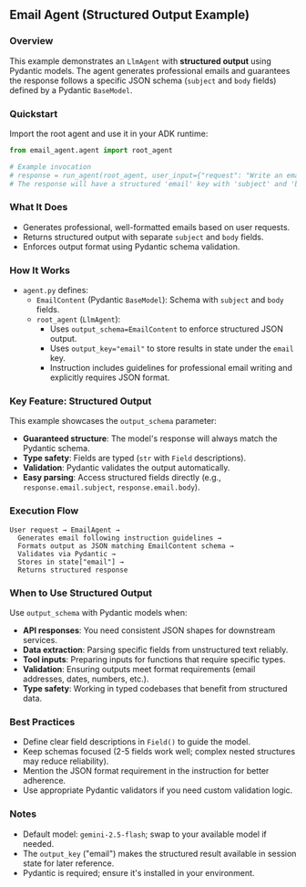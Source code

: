 ## Email Agent (Structured Output Example)

### Overview

This example demonstrates an `LlmAgent` with **structured output** using Pydantic models. The agent generates professional emails and guarantees the response follows a specific JSON schema (`subject` and `body` fields) defined by a Pydantic `BaseModel`.

### Quickstart

Import the root agent and use it in your ADK runtime:

```python
from email_agent.agent import root_agent

# Example invocation
# response = run_agent(root_agent, user_input={"request": "Write an email to my manager about the project update"})
# The response will have a structured 'email' key with 'subject' and 'body' fields
```

### What It Does

- Generates professional, well-formatted emails based on user requests.
- Returns structured output with separate `subject` and `body` fields.
- Enforces output format using Pydantic schema validation.

### How It Works

- `agent.py` defines:
  - `EmailContent` (Pydantic `BaseModel`): Schema with `subject` and `body` fields.
  - `root_agent` (`LlmAgent`):
    - Uses `output_schema=EmailContent` to enforce structured JSON output.
    - Uses `output_key="email"` to store results in state under the `email` key.
    - Instruction includes guidelines for professional email writing and explicitly requires JSON format.

### Key Feature: Structured Output

This example showcases the `output_schema` parameter:
- **Guaranteed structure**: The model's response will always match the Pydantic schema.
- **Type safety**: Fields are typed (`str` with `Field` descriptions).
- **Validation**: Pydantic validates the output automatically.
- **Easy parsing**: Access structured fields directly (e.g., `response.email.subject`, `response.email.body`).

### Execution Flow

```
User request → EmailAgent → 
  Generates email following instruction guidelines →
  Formats output as JSON matching EmailContent schema →
  Validates via Pydantic →
  Stores in state["email"] →
  Returns structured response
```

### When to Use Structured Output

Use `output_schema` with Pydantic models when:
- **API responses**: You need consistent JSON shapes for downstream services.
- **Data extraction**: Parsing specific fields from unstructured text reliably.
- **Tool inputs**: Preparing inputs for functions that require specific types.
- **Validation**: Ensuring outputs meet format requirements (email addresses, dates, numbers, etc.).
- **Type safety**: Working in typed codebases that benefit from structured data.

### Best Practices

- Define clear field descriptions in `Field()` to guide the model.
- Keep schemas focused (2-5 fields work well; complex nested structures may reduce reliability).
- Mention the JSON format requirement in the instruction for better adherence.
- Use appropriate Pydantic validators if you need custom validation logic.

### Notes

- Default model: `gemini-2.5-flash`; swap to your available model if needed.
- The `output_key` ("email") makes the structured result available in session state for later reference.
- Pydantic is required; ensure it's installed in your environment.

